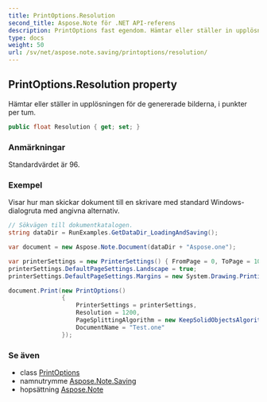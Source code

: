 ```yaml
---
title: PrintOptions.Resolution
second_title: Aspose.Note för .NET API-referens
description: PrintOptions fast egendom. Hämtar eller ställer in upplösningen för de genererade bilderna i punkter per tum.
type: docs
weight: 50
url: /sv/net/aspose.note.saving/printoptions/resolution/
---
```

## PrintOptions.Resolution property

Hämtar eller ställer in upplösningen för de genererade bilderna, i punkter per tum.

```csharp
public float Resolution { get; set; }
```

### Anmärkningar

Standardvärdet är 96.

### Exempel

Visar hur man skickar dokument till en skrivare med standard Windows-dialogruta med angivna alternativ.

```csharp
// Sökvägen till dokumentkatalogen.
string dataDir = RunExamples.GetDataDir_LoadingAndSaving();

var document = new Aspose.Note.Document(dataDir + "Aspose.one");

var printerSettings = new PrinterSettings() { FromPage = 0, ToPage = 10 };
printerSettings.DefaultPageSettings.Landscape = true;
printerSettings.DefaultPageSettings.Margins = new System.Drawing.Printing.Margins(50, 50, 150, 50);

document.Print(new PrintOptions()
               {
                   PrinterSettings = printerSettings,
                   Resolution = 1200,
                   PageSplittingAlgorithm = new KeepSolidObjectsAlgorithm(),
                   DocumentName = "Test.one"
               });
```

### Se även

* class [PrintOptions](../)
* namnutrymme [Aspose.Note.Saving](../../printoptions/)
* hopsättning [Aspose.Note](../../../)


